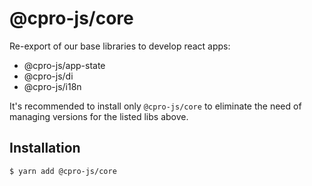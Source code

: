 # @cpro-js/core

Re-export of our base libraries to develop react apps:

- @cpro-js/app-state
- @cpro-js/di
- @cpro-js/i18n

It's recommended to install only `@cpro-js/core` to eliminate the need of managing versions for the listed libs above.

## Installation

```
$ yarn add @cpro-js/core
```

